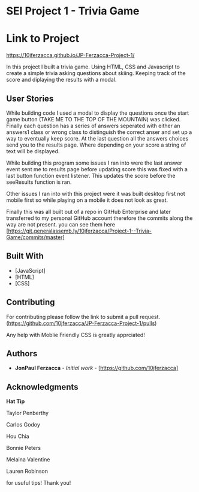 

# SEI Project 1 - Trivia Game
# Link to Project
https://10jferzacca.github.io/JP-Ferzacca-Project-1/


In this project I built a trivia game. Using HTML, CSS and Javascript to create a simple trivia asking questions about skiing. Keeping track of the score and diplaying the results with a modal.

## User Stories
While building code I used a modal to display the questions once the start game button (TAKE ME TO THE TOP OF THE MOUNTAIN) was clicked. Finally each question has a series of answers seperated with either an answers1 class or wrong class to distinguish the correct anser and set up a way to eventually keep score. At the last question all the answers choices send you to the results page. Where depending on your score a string of text will be displayed. 

While building this program some issues I ran into were the last answer event sent me to results page before updating score this was fixed with a last button function event listener. This updates the score before the seeResults function is ran. 

Other issues I ran into with this project were it was built desktop first not mobile first so while playing on a mobile it does not look as great.

Finally this was all built out of a repo in GitHub Enterprise and later transferred to my personal GitHub account therefore the commits along the way are not present. you can see them here [https://git.generalassemb.ly/10jferzacca/Project-1--Trivia-Game/commits/master]



## Built With

* [JavaScript]
* [HTML]
* [CSS]

## Contributing
For contributing please follow the link to submit a pull request.
(https://github.com/10jferzacca/JP-Ferzacca-Project-1/pulls)

Any help with Moblie Friendly CSS is greatly apprciated!



## Authors

* **JonPaul Ferzacca** - *Initial work* - [https://github.com/10jferzacca]



## Acknowledgments

**Hat Tip**

Taylor Penberthy

Carlos Godoy

Hou Chia

Bonnie Peters

Melaina Valentine

Lauren Robinson

for usuful tips! Thank you!
